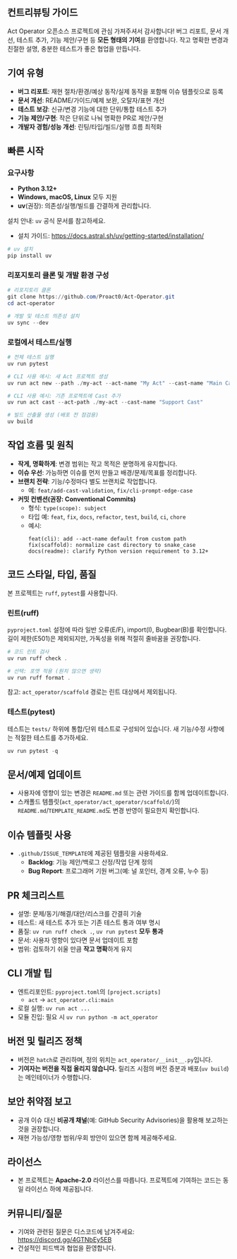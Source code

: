 ## 컨트리뷰팅 가이드

Act Operator 오픈소스 프로젝트에 관심 가져주셔서 감사합니다! 버그 리포트, 문서 개선, 테스트 추가, 기능 제안/구현 등 **모든 형태의 기여**를 환영합니다. 작고 명확한 변경과 친절한 설명, 충분한 테스트가 좋은 협업을 만듭니다.

## 기여 유형
- **버그 리포트**: 재현 절차/환경/예상 동작/실제 동작을 포함해 이슈 템플릿으로 등록
- **문서 개선**: README/가이드/예제 보완, 오탈자/표현 개선
- **테스트 보강**: 신규/변경 기능에 대한 단위/통합 테스트 추가
- **기능 제안/구현**: 작은 단위로 나눠 명확한 PR로 제안/구현
- **개발자 경험/성능 개선**: 린팅/타입/빌드/실행 흐름 최적화

## 빠른 시작

### 요구사항
- **Python 3.12+**
- **Windows, macOS, Linux** 모두 지원
- **uv**(권장): 의존성/실행/빌드를 간결하게 관리합니다.

설치 안내: `uv` 공식 문서를 참고하세요.
- 설치 가이드: https://docs.astral.sh/uv/getting-started/installation/

```powershell
# uv 설치
pip install uv
```

### 리포지토리 클론 및 개발 환경 구성
```powershell
# 리포지토리 클론
git clone https://github.com/Proact0/Act-Operator.git
cd act-operator

# 개발 및 테스트 의존성 설치
uv sync --dev
```

### 로컬에서 테스트/실행
```powershell
# 전체 테스트 실행
uv run pytest

# CLI 사용 예시: 새 Act 프로젝트 생성
uv run act new --path ./my-act --act-name "My Act" --cast-name "Main Cast"

# CLI 사용 예시: 기존 프로젝트에 Cast 추가
uv run act cast --act-path ./my-act --cast-name "Support Cast"

# 빌드 산출물 생성 (배포 전 점검용)
uv build
```

## 작업 흐름 및 원칙
- **작게, 명확하게**: 변경 범위는 작고 목적은 분명하게 유지합니다.
- **이슈 우선**: 가능하면 이슈를 먼저 만들고 배경/문제/목표를 정리합니다.
- **브랜치 전략**: 기능/수정마다 별도 브랜치로 작업합니다.
  - 예: `feat/add-cast-validation`, `fix/cli-prompt-edge-case`
- **커밋 컨벤션(권장: Conventional Commits)**
  - 형식: `type(scope): subject`
  - 타입 예: `feat`, `fix`, `docs`, `refactor`, `test`, `build`, `ci`, `chore`
  - 예시:
    ```text
    feat(cli): add --act-name default from custom path
    fix(scaffold): normalize cast directory to snake_case
    docs(readme): clarify Python version requirement to 3.12+
    ```

## 코드 스타일, 타입, 품질
본 프로젝트는 `ruff`, `pytest`를 사용합니다.

### 린트(ruff)
`pyproject.toml` 설정에 따라 일반 오류(E/F), import(I), Bugbear(B)를 확인합니다. 길이 제한(E501)은 제외되지만, 가독성을 위해 적절히 줄바꿈을 권장합니다.

```powershell
# 코드 린트 검사
uv run ruff check .

# 선택: 포맷 적용 (원치 않으면 생략)
uv run ruff format .
```

참고: `act_operator/scaffold` 경로는 린트 대상에서 제외됩니다.

### 테스트(pytest)
테스트는 `tests/` 하위에 통합/단위 테스트로 구성되어 있습니다. 새 기능/수정 사항에는 적절한 테스트를 추가하세요.

```powershell
uv run pytest -q
```

## 문서/예제 업데이트
- 사용자에 영향이 있는 변경은 `README.md` 또는 관련 가이드를 함께 업데이트합니다.
- 스캐폴드 템플릿(`act_operator/act_operator/scaffold/`)의 `README.md`/`TEMPLATE_README.md`도 변경 반영이 필요한지 확인합니다.

## 이슈 템플릿 사용
- `.github/ISSUE_TEMPLATE`에 제공된 템플릿을 사용하세요.
  - **Backlog**: 기능 제안/백로그 산정/작업 단계 정의
  - **Bug Report**: 프로그래머 기원 버그(예: 널 포인터, 경계 오류, 누수 등)

## PR 체크리스트
- 설명: 문제/동기/해결/대안/리스크를 간결히 기술
- 테스트: 새 테스트 추가 또는 기존 테스트 통과 여부 명시
- 품질: `uv run ruff check .`, `uv run pytest` **모두 통과**
- 문서: 사용자 영향이 있다면 문서 업데이트 포함
- 범위: 검토하기 쉬울 만큼 **작고 명확**하게 유지

## CLI 개발 팁
- 엔트리포인트: `pyproject.toml`의 `[project.scripts]`
  - `act` → `act_operator.cli:main`
- 로컬 실행: `uv run act ...`
- 모듈 진입: 필요 시 `uv run python -m act_operator`

## 버전 및 릴리즈 정책
- 버전은 `hatch`로 관리하며, 정의 위치는 `act_operator/__init__.py`입니다.
- **기여자는 버전을 직접 올리지 않습니다.** 릴리즈 시점의 버전 증분과 배포(`uv build`)는 메인테이너가 수행합니다.

## 보안 취약점 보고
- 공개 이슈 대신 **비공개 채널**(예: GitHub Security Advisories)을 활용해 보고하는 것을 권장합니다.
- 재현 가능성/영향 범위/우회 방안이 있으면 함께 제공해주세요.

## 라이선스
- 본 프로젝트는 **Apache-2.0** 라이선스를 따릅니다. 프로젝트에 기여하는 코드는 동일 라이선스 하에 제공됩니다.

## 커뮤니티/질문
- 기여와 관련된 질문은 디스코드에 남겨주세요: https://discord.gg/4GTNbEy5EB
- 건설적인 피드백과 협업을 환영합니다.


